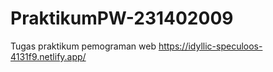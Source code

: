 # PraktikumPW-231402009
Tugas praktikum pemograman web
https://idyllic-speculoos-4131f9.netlify.app/
